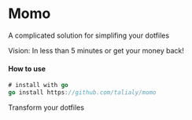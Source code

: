 # Momo
A complicated solution for simplifing your dotfiles

Vision: In less than 5 minutes or get your money back!

#### How to use

```go
# install with go
go install https://github.com/talialy/momo

```

Transform your dotfiles 
